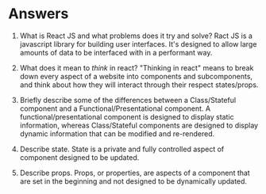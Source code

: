 # Answers

1.  What is React JS and what problems does it try and solve?
Ract JS is a javascript library for building user interfaces. It's designed to allow large amounts of data to be interfaced with in a performant way.

2.  What does it mean to _think_ in react?
"Thinking in react" means to break down every aspect of a website into components and subcomponents, and think about how they will interact through their respect states/props.

3.  Briefly describe some of the differences between a Class/Stateful component and a Functional/Presentational component.
A functional/presentational component is designed to display static information, whereas Class/Stateful components are designed to display dynamic information that can be modified and re-rendered.

4.  Describe state.
State is a private and fully controlled aspect of component designed to be updated.

5.  Describe props.
Props, or properties, are aspects of a component that are set in the beginning and not designed to be dynamically updated.
